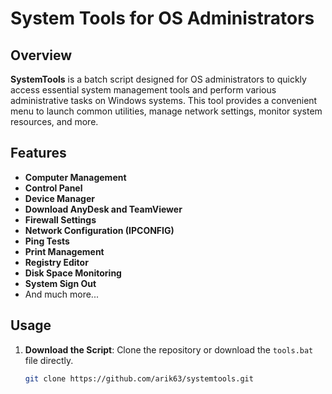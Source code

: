# System Tools for OS Administrators

## Overview

**SystemTools** is a batch script designed for OS administrators to quickly access essential system management tools and perform various administrative tasks on Windows systems. This tool provides a convenient menu to launch common utilities, manage network settings, monitor system resources, and more.

## Features

- **Computer Management**
- **Control Panel**
- **Device Manager**
- **Download AnyDesk and TeamViewer**
- **Firewall Settings**
- **Network Configuration (IPCONFIG)**
- **Ping Tests**
- **Print Management**
- **Registry Editor**
- **Disk Space Monitoring**
- **System Sign Out**
- And much more...

## Usage

1. **Download the Script**: Clone the repository or download the `tools.bat` file directly.

   ```bash
   git clone https://github.com/arik63/systemtools.git
